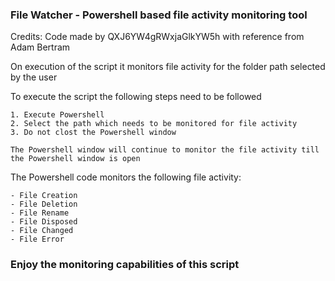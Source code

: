 ### File Watcher - Powershell based file  activity monitoring tool 
Credits: Code made by QXJ6YW4gRWxjaGlkYW5h with reference from Adam Bertram

On execution of the script it monitors file activity for the folder path selected by the user

To execute the script the following steps need to be followed
```
1. Execute Powershell
2. Select the path which needs to be monitored for file activity
3. Do not clost the Powershell window

The Powershell window will continue to monitor the file activity till the Powershell window is open
```

The Powershell code monitors the following file activity:
```
- File Creation
- File Deletion
- File Rename
- File Disposed
- File Changed
- File Error
```

### Enjoy the monitoring capabilities of this script